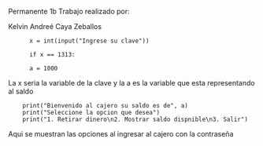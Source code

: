  Permanente 1b Trabajo realizado por:
 
 Kelvin Andreé Caya Zeballos
          
          
          x = int(input("Ingrese su clave"))

          if x == 1313:

          a = 1000

La x seria la variable de la clave y la a es la variable que esta representando al saldo


        print("Bienvenido al cajero su saldo es de", a)
        print("Seleccione la opcion que desea")
        print("1. Retirar dinero\n2. Mostrar saldo dispnible\n3. Salir")

Aqui se muestran las opciones al ingresar al cajero con la contraseña

